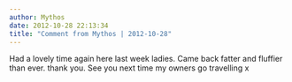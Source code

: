 ```yaml
---
author: Mythos
date: 2012-10-28 22:13:34
title: "Comment from Mythos | 2012-10-28"
---
```

Had a lovely time again here last week ladies. Came back fatter and fluffier than ever. thank you. See you next time my owners go travelling x

